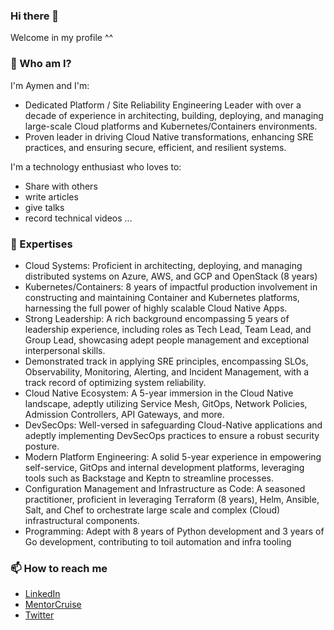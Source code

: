 ### Hi there 👋

<!--
**AymenSegni/AymenSegni** is a ✨ _special_ ✨ repository because its `README.md` (this file) appears on your GitHub profile.

Here are some ideas to get you started:

- 🔭 I’m currently working on ...
- 🌱 I’m currently learning ...
- 👯 I’m looking to collaborate on ...
- 🤔 I’m looking for help with ...
- 💬 Ask me about ...
- 📫 How to reach me: ...
- 😄 Pronouns: ...
- ⚡ Fun fact: ...
-->
Welcome in my profile ^^

### 🔭 Who am I?
I'm Aymen and I'm:

- Dedicated Platform / Site Reliability Engineering Leader with over a decade of experience in architecting, building, deploying, and managing large-scale Cloud platforms and Kubernetes/Containers environments. 
- Proven leader in driving Cloud Native transformations, enhancing SRE practices, and ensuring secure, efficient, and resilient systems.

I'm a technology enthusiast who loves to:

- Share with others
- write articles
- give talks
- record technical videos
...
### 🌱 Expertises 
- Cloud Systems: Proficient in architecting, deploying, and managing distributed systems on Azure, AWS, and GCP and OpenStack (8 years)
- Kubernetes/Containers: 8 years of impactful production involvement in constructing and maintaining Container and Kubernetes platforms, harnessing the full power of highly scalable Cloud Native Apps.
- Strong Leadership: A rich background encompassing 5 years of leadership experience, including roles as Tech Lead, Team Lead, and Group Lead, showcasing adept people management and exceptional interpersonal skills.
- Demonstrated track in applying SRE principles, encompassing SLOs, Observability, Monitoring, Alerting, and Incident Management, with a track record of optimizing system reliability.
- Cloud Native Ecosystem: A 5-year immersion in the Cloud Native landscape, adeptly utilizing Service Mesh, GitOps, Network Policies, Admission Controllers, API Gateways, and more.
- DevSecOps: Well-versed in safeguarding Cloud-Native applications and adeptly implementing DevSecOps practices to ensure a robust security posture.
- Modern Platform Engineering: A solid 5-year experience in empowering self-service, GitOps and internal development platforms, leveraging tools such as Backstage and Keptn to streamline processes.
- Configuration Management and Infrastructure as Code: A seasoned practitioner, proficient in leveraging Terraform (8 years), Helm, Ansible, Salt, and Chef to orchestrate large scale and complex (Cloud) infrastructural components.
- Programming: Adept with 8 years of Python development and 3 years of Go development, contributing to toil automation and infra tooling
### 📫 How to reach me
- [LinkedIn](https://www.linkedin.com/in/aymen-segni)
- [MentorCruise](https://mentorcruise.com/mentor/aymensegni/)
- [Twitter](https://twitter.com/aops_solutions)
